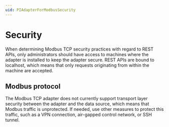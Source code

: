 ```yaml
---
uid: PIAdapterForModbusSecurity
---
```


# Security

When determining Modbus TCP security practices with regard to REST APIs, only administrators should have access to machines where the adapter is installed to keep the adapter secure. REST APIs are bound to localhost, which means that only requests originating from within the machine are accepted.

## Modbus protocol

The Modbus TCP adapter does not currently support transport layer security between the adapter and the data source, which means that Modbus traffic is unprotected. If needed, use other measures to protect this traffic, such as a VPN connection, air-gapped control network, or SSH tunnel.
